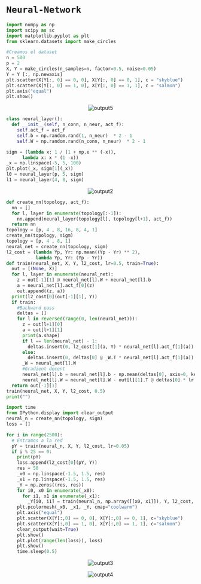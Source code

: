 # `Neural-Network`
```py
import numpy as np
import scipy as sc
import matplotlib.pyplot as plt
from sklearn.datasets import make_circles
```

```py
#Creamos el dataset
n = 500
p = 2
X, Y = make_circles(n_samples=n, factor=0.5, noise=0.05)
Y = Y [:, np.newaxis]
plt.scatter(X[Y[:, 0] == 0, 0], X[Y[:, 0] == 0, 1], c = "skyblue")
plt.scatter(X[Y[:, 0] == 1, 0], X[Y[:, 0] == 1, 1], c = "salmon")
plt.axis("equal")
plt.show()
```

<div align="center">
  
![output5](https://user-images.githubusercontent.com/55964635/172653205-5b9c7e4e-5d7a-4e40-8f86-bf1dc8877079.png)

  
</div>
  
```py
class neural_layer():
  def __init__(self, n_conn, n_neur, act_f):
    self.act_f = act_f
    self.b = np.random.rand(1, n_neur)  * 2 - 1
    self.W = np.random.rand(n_conn, n_neur)  * 2 - 1
```

```py
sigm = (lambda x: 1 / (1 + np.e ** (-x)),
      lambda x: x * (1 -x))
_x = np.linspace(-5, 5, 100)
plt.plot(_x, sigm[1](_x))
l0 = neural_layer(p, 5, sigm)
l1 = neural_layer(4, 8, sigm)
```

<div align="center">
  
![output2](https://user-images.githubusercontent.com/55964635/172651885-36361fb4-679f-4ceb-9125-8bb6a7a4913e.png)
  
</div>

```py
def create_nn(topology, act_f):
  nn = []
  for l, layer in enumerate(topology[:-1]):
    nn.append(neural_layer(topology[l], topology[l+1], act_f))
  return nn
topology = [p, 4 , 8, 16, 8, 4, 1]
create_nn(topology, sigm)
topology = [p, 4 , 8, 1]
neural_net = create_nn(topology, sigm)
l2_cost = (lambda Yp, Yr: np.mean((Yp - Yr) ** 2),
           lambda Yp, Yr: (Yp - Yr))
def train(neural_net, X, Y, l2_cost, lr=0.5, train=True):
  out = [(None, X)]
  for l, layer in enumerate(neural_net):
    z = out[-1][1] @ neural_net[l].W + neural_net[l].b
    a = neural_net[l].act_f[0](z)
    out.append((z, a))
  print(l2_cost[0](out[-1][1], Y))
  if train:
    #Backward pass
    deltas = []
    for l in reversed(range(0, len(neural_net))):
      z = out[l+1][0]
      a = out[l+1][1]
      print(a.shape)
      if l == len(neural_net) - 1:
        deltas.insert(0, l2_cost[1](a, Y) * neural_net[l].act_f[1](a))
      else:
        deltas.insert(0, deltas[0] @ _W.T * neural_net[l].act_f[1](a))
      _W = neural_net[l].W
      #Gradient decent
      neural_net[l].b = neural_net[l].b - np.mean(deltas[0], axis=0, keepdims=True) * lr
      neural_net[l].W = neural_net[l].W - out[l][1].T @ deltas[0] * lr
  return out[-1][1]
train(neural_net, X, Y, l2_cost, 0.5)
print("")
```
```py
import time
from IPython.display import clear_output
neural_n = create_nn(topology, sigm)
loss = []
```

```py
for i in range(2500):
  # Entramos a la red
  pY = train(neural_n, X, Y, l2_cost, lr=0.05)
  if i % 25 == 0:
    print(pY)
    loss.append(l2_cost[0](pY, Y))
    res = 50
    _x0 = np.linspace(-1.5, 1.5, res)
    _x1 = np.linspace(-1.5, 1.5, res)
    _Y = np.zeros((res, res))
    for i0, x0 in enumerate(_x0):
      for i1, x1 in enumerate(_x1):
        _Y[i0, i1] = train(neural_n, np.array([[x0, x1]]), Y, l2_cost, train=False)[0][0]
    plt.pcolormesh(_x0, _x1, _Y, cmap="coolwarm")
    plt.axis("equal")
    plt.scatter(X[Y[:,0] == 0, 0], X[Y[:,0] == 0, 1], c="skyblue")
    plt.scatter(X[Y[:,0] == 1, 0], X[Y[:,0] == 1, 1], c="salmon")
    clear_output(wait=True)
    plt.show()
    plt.plot(range(len(loss)), loss)
    plt.show()
    time.sleep(0.5)
```

<div align="center">

![output3](https://user-images.githubusercontent.com/55964635/172652230-a18734a1-e950-4063-a913-b1c7cef0f4b6.png)

![output4](https://user-images.githubusercontent.com/55964635/172652262-7b020f8a-1c88-418f-9f79-3a2e649d832b.png)

  
  </div>
